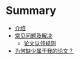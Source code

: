 # Summary

* [介绍](README.md)
* [常见问题及解决](problem&solutions.md)
   * [论文认领规则](claimRule.md)
* [为何缺少属于我的论文？](why-missed.md)

